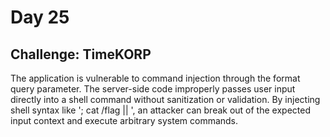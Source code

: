 # Day 25
## Challenge: TimeKORP

The application is vulnerable to command injection through the format query parameter. The server-side code improperly passes user input directly into a shell command without sanitization or validation. By injecting shell syntax like '; cat /flag || ', an attacker can break out of the expected input context and execute arbitrary system commands.
